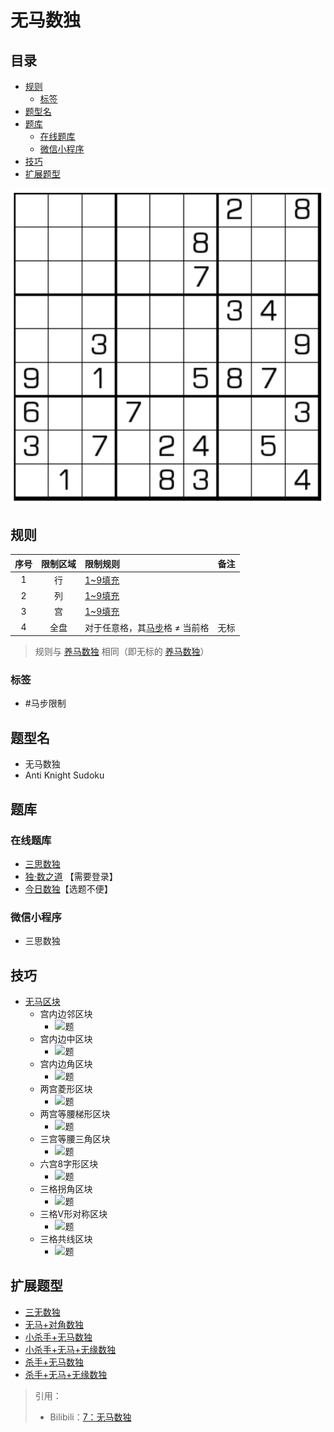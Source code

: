 # 无马数独
<!-- START doctoc generated TOC please keep comment here to allow auto update -->
<!-- DON'T EDIT THIS SECTION, INSTEAD RE-RUN doctoc TO UPDATE -->
## 目录

- [规则](#%E8%A7%84%E5%88%99)
  - [标签](#%E6%A0%87%E7%AD%BE)
- [题型名](#%E9%A2%98%E5%9E%8B%E5%90%8D)
- [题库](#%E9%A2%98%E5%BA%93)
  - [在线题库](#%E5%9C%A8%E7%BA%BF%E9%A2%98%E5%BA%93)
  - [微信小程序](#%E5%BE%AE%E4%BF%A1%E5%B0%8F%E7%A8%8B%E5%BA%8F)
- [技巧](#%E6%8A%80%E5%B7%A7)
- [扩展题型](#%E6%89%A9%E5%B1%95%E9%A2%98%E5%9E%8B)

<!-- END doctoc generated TOC please keep comment here to allow auto update -->

![题](../../../../../images/sudoku/无马数独.png)

## 规则

| 序号  | 限制区域 | 限制规则               | 备注  |
|:---:|:----:|:-------------------|:---:|
|  1  |  行   | [1~9填充]            |     |
|  2  |  列   | [1~9填充]            |     |
|  3  |  宫   | [1~9填充]            |     |
|  4  |  全盘  | 对于任意格，其[马步]格 ≠ 当前格 | 无标  |

> 规则与 [养马数独] 相同（即无标的 [养马数独]）

### 标签

- #马步限制

## 题型名

- 无马数独
- Anti Knight Sudoku

## 题库

### 在线题库

- [三思数独]
- [独·数之道](http://www.sudokufans.org.cn/lx/game.index.php?type=wm) 【需要登录】
- [今日数独]【选题不便】

### 微信小程序

- 三思数独

## 技巧

- [无马区块](https://www.bilibili.com/read/cv10105179)
  - 宫内边邻区块
    - ![题](https://i0.hdslb.com/bfs/article/e95b2622a172a9610bdc0fcedb11c1ea9cb2d1b7.png@567w_567h_progressive.webp)
  - 宫内边中区块
    - ![题](https://i0.hdslb.com/bfs/article/fedf94cdd8df600ae1a34454f1c00ff833875c4f.png@567w_567h_progressive.webp)
  - 宫内边角区块
    - ![题](https://i0.hdslb.com/bfs/article/348ad0c3fe496165d219e1b0bc74854fcd7470a9.png@567w_567h_progressive.webp)
  - 两宫菱形区块
    - ![题](https://i0.hdslb.com/bfs/article/ec63713eecc28c9d3ac22c9e252ab337a4615721.png@567w_567h_progressive.webp)
  - 两宫等腰梯形区块
    - ![题](https://i0.hdslb.com/bfs/article/e4d11aad177d73a099b1d3bf04fb5ccfa5b0871f.png@567w_567h_progressive.webp)
  - 三宫等腰三角区块
    - ![题](https://i0.hdslb.com/bfs/article/c023be0b0e05e7f41a309f14403652c5f5118b5e.png@567w_567h_progressive.webp)
  - 六宫8字形区块
    - ![题](https://i0.hdslb.com/bfs/article/3effa2d40d59bbc119d84232067880ba4cea1b48.png@567w_567h_progressive.webp)
  - 三格拐角区块
    - ![题](https://i0.hdslb.com/bfs/article/cd8c3c2f4c839da636468774d59dbe926d9b42c4.png@567w_567h_progressive.webp)
  - 三格V形对称区块
    - ![题](https://i0.hdslb.com/bfs/article/7a5a5fea6fb451b056b0d7bfc1a82737df064ca1.png@567w_567h_progressive.webp)
  - 三格共线区块
    - ![题](https://i0.hdslb.com/bfs/article/d5d51e5245fe6a8776a1c3925a87433628ee704f.png@567w_567h_progressive.webp)

## 扩展题型

- [三无数独](../三无数独.md)
- [无马+对角数独](../../../混合类/无马+对角数独.md)
- [小杀手+无马数独](../../../混合类/小杀手+无马数独.md)
- [小杀手+无马+无缘数独](../../../混合类/小杀手+无马+无缘数独.md)
- [杀手+无马数独](../../../混合类/杀手+无马数独.md)
- [杀手+无马+无缘数独](../../../混合类/杀手+无马+无缘数独.md)

> 引用：
>
> - Bilibili：[7：无马数独](https://www.bilibili.com/read/cv10105179)

[1~9填充]: ../../../../../rules/rules.md#1to9填充

[马步]: ../../../../../rules/rules.md#马步

[养马数独]: 养马数独.md

[今日数独]: https://cn.sudoku.today/g-anti-knight-sudoku/

[三思数独]: https://www.12634.com/sudoku/anti_knight/level5

